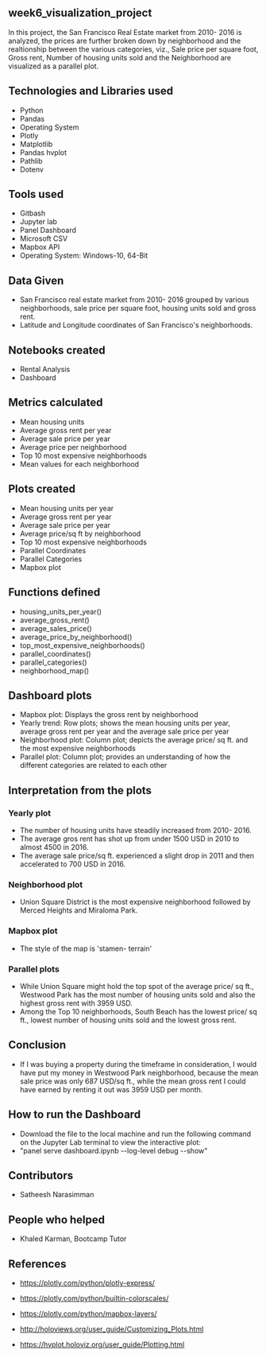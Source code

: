 ## week6_visualization_project
In this project, the San Francisco Real Estate market from 2010- 2016 is analyzed, the prices are further broken down by neighborhood and the realtionship between the various categories, viz., Sale price per square foot, Gross rent, Number of housing units sold and the Neighborhood are visualized as a parallel plot.

## Technologies and Libraries used
- Python
- Pandas
- Operating System
- Plotly
- Matplotlib
- Pandas hvplot
- Pathlib
- Dotenv

## Tools used
- Gitbash
- Jupyter lab
- Panel Dashboard
- Microsoft CSV
- Mapbox API
- Operating System: Windows-10, 64-Bit

## Data Given
- San Francisco real estate market from 2010- 2016 grouped by various neighborhoods, sale price per square foot, housing units sold and gross rent.
- Latitude and Longitude coordinates of San Francisco's neighborhoods.

## Notebooks created
- Rental Analysis
- Dashboard

## Metrics calculated
- Mean housing units
- Average gross rent per year
- Average sale price per year
- Average price per neighborhood
- Top 10 most expensive neighborhoods
- Mean values for each neighborhood

## Plots created
- Mean housing units per year
- Average gross rent per year
- Average sale price per year
- Average price/sq ft by neighborhood
- Top 10 most expensive neighborhoods
- Parallel Coordinates
- Parallel Categories
- Mapbox plot

## Functions defined
- housing_units_per_year()
- average_gross_rent()
- average_sales_price()
- average_price_by_neighborhood()
- top_most_expensive_neighborhoods()
- parallel_coordinates()
- parallel_categories()
- neighborhood_map()

## Dashboard plots
- Mapbox plot: Displays the gross rent by neighborhood
- Yearly trend: Row plots; shows the mean housing units per year, average gross rent per year and the average sale price per year
- Neighborhood plot: Column plot; depicts the average price/ sq ft. and the most expensive neighborhoods
- Parallel plot: Column plot; provides an understanding of how the different categories are related to each other

## Interpretation from the plots
### Yearly plot
- The number of housing units have steadily increased from 2010- 2016.
- The average gros rent has shot up from under 1500 USD in 2010 to almost 4500 in 2016.
- The average sale price/sq ft. experienced a slight drop in 2011 and then accelerated to 700 USD in 2016.

### Neighborhood plot
- Union Square District is the most expensive neighborhood followed by Merced Heights and Miraloma Park.

### Mapbox plot
- The style of the map is 'stamen- terrain'

### Parallel plots
- While Union Square might hold the top spot of the average price/ sq ft., Westwood Park has the most number of housing units sold and also the highest gross rent with 3959 USD.
- Among the Top 10 neighborhoods, South Beach has the lowest price/ sq ft., lowest number of housing units sold and the lowest gross rent.

## Conclusion
- If I was buying a property during the timeframe in consideration, I would have put my money in Westwood Park neighborhood, because the mean sale price was only 687 USD/sq ft., while the mean gross rent I could have earned by renting it out was 3959 USD per month.

## How to run the Dashboard
- Download the file to the local machine and run the following command on the Jupyter Lab terminal to view the interactive plot:
- "panel serve dashboard.ipynb --log-level debug --show"

## Contributors
- Satheesh Narasimman

## People who helped
- Khaled Karman, Bootcamp Tutor

## References
- https://plotly.com/python/plotly-express/

- https://plotly.com/python/builtin-colorscales/

- https://plotly.com/python/mapbox-layers/

- http://holoviews.org/user_guide/Customizing_Plots.html

- https://hvplot.holoviz.org/user_guide/Plotting.html